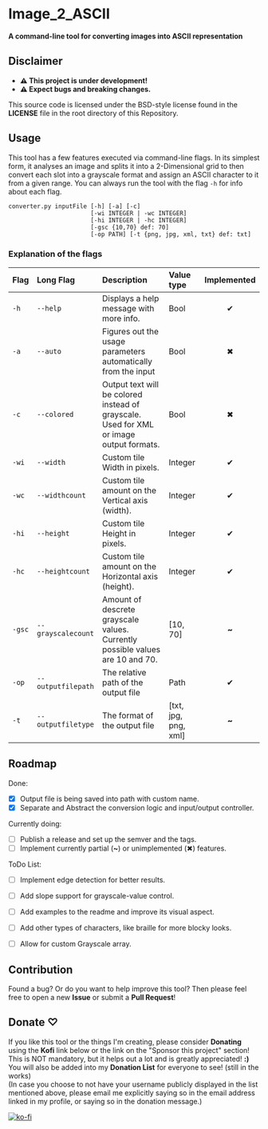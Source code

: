 # Image_2_ASCII
**A command-line tool for converting images into ASCII representation** 
 
## Disclaimer
- **⚠︎ This project is under development!**
- **⚠︎ Expect bugs and breaking changes.**
  
 This source code is licensed under the BSD-style license found in the **LICENSE** file in the root directory of this Repository.

## Usage
This tool has a few features executed via command-line flags. In its simplest form, it analyses an image and splits it into a 2-Dimensional grid to then convert each slot into a grayscale format and assign an ASCII character to it from a given range.
You can always run the tool with the flag `-h` for info about each flag.

``` title="Usage command"
converter.py inputFile [-h] [-a] [-c]
                       [-wi INTEGER | -wc INTEGER]
                       [-hi INTEGER | -hc INTEGER]
                       [-gsc {10,70} def: 70]
                       [-op PATH] [-t {png, jpg, xml, txt} def: txt]
```

### Explanation of the flags

| Flag   | Long Flag          | Description                                                                             | Value type           | Implemented |
| :----- | :----------------- | :-------------------------------------------------------------------------------------- | :------------------- | :---: |
| `-h`   | `--help`           | Displays a help message with more info.                                                 | Bool                 |   ✔  |
| `-a`   | `--auto`           | Figures out the usage parameters automatically from the input                           | Bool                 |   ✖  |
| `-c`   | `--colored`        | Output text will be colored instead of grayscale. Used for XML or image output formats. | Bool                 |   ✖  |
| `-wi`  | `--width`          | Custom tile Width in pixels.                                                            | Integer              |   ✔  |
| `-wc`  | `--widthcount`     | Custom tile amount on the Vertical axis (width).                                        | Integer              |   ✔  |
| `-hi`  | `--height`         | Custom tile Height in pixels.                                                           | Integer              |   ✔  |
| `-hc`  | `--heightcount`    | Custom tile amount on the Horizontal axis (height).                                     | Integer              |   ✔  |
| `-gsc` | `--grayscalecount` | Amount of descrete grayscale values. Currently possible values are 10 and 70.           | [10, 70]             | **~** |
| `-op`  | `--outputfilepath` | The relative path of the output file                                                    | Path                 |   ✔  |
| `-t`   | `--outputfiletype` | The format of the output file                                                           | [txt, jpg, png, xml] | **~** |

## Roadmap

Done:
- [x] Output file is being saved into path with custom name.
- [x] Separate and Abstract the conversion logic and input/output controller. 
 
Currently doing:
- [ ] Publish a release and set up the semver and the tags.
- [ ] Implement currently partial (**~**) or unimplemented (✖) features.

ToDo List:
- [ ] Implement edge detection for better results.
- [ ] Add slope support for grayscale-value control.
- [ ] Add examples to the readme and improve its visual aspect.
- [ ] Add other types of characters, like braille for more blocky looks.
- [ ] Allow for custom Grayscale array.


## Contribution
Found a bug? Or do you want to help improve this tool? Then please feel free to open a new **Issue** or submit a **Pull Request**!

## Donate ♡
If you like this tool or the things I'm creating, please consider **Donating** using the **Kofi** link below or the link on the "Sponsor this project" section! This is NOT mandatory, but it helps out a lot and is greatly appreciated! **:)**\
You will also be added into my **Donation List** for everyone to see! (still in the works)\
(In case you choose to not have your username publicly displayed in the list mentioned above, please email me explicitly saying so in the email address linked in my profile, or saying so in the donation message.)

[![ko-fi](https://ko-fi.com/img/githubbutton_sm.svg)](https://ko-fi.com/R6R7ZBM56)



